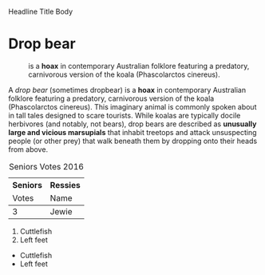 Headline
Title
Body

<dl>
<dt><h1>Drop bear</h1></dt>
<dd>is a <b>hoax</b> in contemporary Australian folklore featuring a predatory, carnivorous version of the koala (Phascolarctos cinereus).</dd>


<p>A <i>drop bear</i> (sometimes dropbear) is a <b>hoax</b> in contemporary Australian folklore featuring a predatory, carnivorous version of the koala (Phascolarctos cinereus). This imaginary animal is commonly spoken about in tall tales designed to scare tourists. While koalas are typically docile herbivores (and notably, not bears), drop bears are described as <strong>unusually large and vicious marsupials</strong> that inhabit treetops and attack unsuspecting people (or other prey) that walk beneath them by dropping onto their heads from above.</p>

<table>
<caption>Seniors Votes 2016</caption>
<thead>
<tr>
<th scope="column"> Seniors</th>
<th scope="column"> Ressies</th>
</tr>
<tr>
<td>Votes</td>
<td>Name</td>
</tr>
</thead>
<tbody>
<tr>
<td>3</td>
<td>Jewie</td>
</tr>
</tbody>
<table>

<ol>
<li>Cuttlefish</li>
<li>Left feet</li>
</ol>

<ul>
<li>Cuttlefish</li>
<li>Left feet</li>
</ul>
